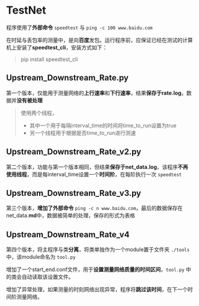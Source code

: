 # TestNet
程序使用了**外部命令** `speedtest` 与 `ping -c 100 www.baidu.com`

在时延与丢包率的测量中，是向**百度**发包。运行程序前，应保证已经在测试的计算机上安装了**speedtest_cli**，安装方式如下：
> pip install speedtest_cli

## Upstream_Downstream_Rate.py 
第一个版本，仅能用于测量网络的**上行速率**和**下行速率**，结果**保存于rate.log**。数据并**没有被处理**
> 使用两个线程，
> * 其中一个用于每隔interval_time的时间将time_to_run设置为true
> * 另一个线程用于根据是否time_to_run进行测速

## Upstream_Downstream_Rate_v2.py
第二个版本，功能与第一个版本相同，但结果**保存于net_data.log**，该程序**不再使用线程**，而是每interval_time设置一个**时间阶**，在每阶执行一次 `speedtest`

## Upstream_Downstream_Rate_v3.py
第三个版本，**增加了外部命令** `ping -c n www.baidu.com`，最后的数据保存在net_data.**md**中，数据被简单的处理，保存的形式为表格

## Upstream_Downstream_Rate_v4
第四个版本，将主程序与类**分离**，将类单独作为一个module置于文件夹 `./tools` 中，该module命名为 `tool.py`

增加了一个start_end.conf文件，用于**设置测量网络质量的时间区间**，`tool.py` 中的类会自动读取该设置文件。

增加了异常处理，如果测量的时刻网络出现异常，程序将**跳过该时间**，在下一个时间阶测量网络。

